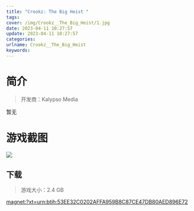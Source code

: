 ```yaml
---
title: "Crookz: The Big Heist "
tags: 
cover: /img/Crookz__The_Big_Heist/1.jpg
date: 2023-04-11 10:27:57
update: 2023-04-11 10:27:57
categories: 
urlname: Crookz__The_Big_Heist
keywords: 
---
```

# 简介

> 开发商：Kalypso Media

暂无

# 游戏截图

![](/img/Crookz__The_Big_Heist/2.jpg)


## 下载

> 游戏大小：2.4 GB

[magnet:?xt=urn:btih:53EE32C0202AFFA959B8C87CE47DB80AED896E72](magnet:?xt=urn:btih:53EE32C0202AFFA959B8C87CE47DB80AED896E72)